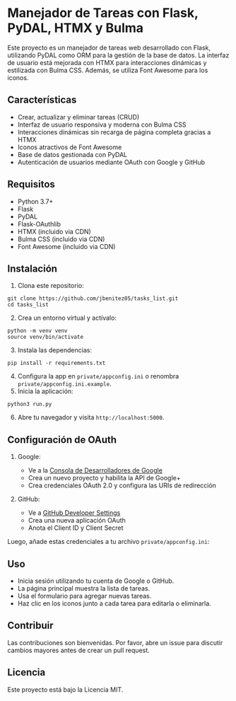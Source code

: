 # Manejador de Tareas con Flask, PyDAL, HTMX y Bulma

Este proyecto es un manejador de tareas web desarrollado con Flask, utilizando PyDAL como ORM para la gestión de la base de datos. La interfaz de usuario está mejorada con HTMX para interacciones dinámicas y estilizada con Bulma CSS. Además, se utiliza Font Awesome para los iconos.

## Características

- Crear, actualizar y eliminar tareas (CRUD)
- Interfaz de usuario responsiva y moderna con Bulma CSS
- Interacciones dinámicas sin recarga de página completa gracias a HTMX
- Iconos atractivos de Font Awesome
- Base de datos gestionada con PyDAL
- Autenticación de usuarios mediante OAuth con Google y GitHub

## Requisitos

- Python 3.7+
- Flask
- PyDAL
- Flask-OAuthlib
- HTMX (incluido via CDN)
- Bulma CSS (incluido via CDN)
- Font Awesome (incluido via CDN)

## Instalación

1. Clona este repositorio:   
```
git clone https://github.com/jbenitez05/tasks_list.git
cd tasks_list
```
2. Crea un entorno virtual y actívalo:  
``` 
python -m venv venv
source venv/bin/activate 
```
3. Instala las dependencias:   
```
pip install -r requirements.txt
```
4. Configura la app en `private/appconfig.ini` o renombra `private/appconfig.ini.example`.
5. Inicia la aplicación:   
```
python3 run.py
```
6. Abre tu navegador y visita `http://localhost:5000`.

## Configuración de OAuth

1. Google:
   - Ve a la [Consola de Desarrolladores de Google](https://console.cloud.google.com/)
   - Crea un nuevo proyecto y habilita la API de Google+ 
   - Crea credenciales OAuth 2.0 y configura las URIs de redirección

2. GitHub:
   - Ve a [GitHub Developer Settings](https://github.com/settings/developers)
   - Crea una nueva aplicación OAuth
   - Anota el Client ID y Client Secret

Luego, añade estas credenciales a tu archivo `private/appconfig.ini`:

## Uso

- Inicia sesión utilizando tu cuenta de Google o GitHub.
- La página principal muestra la lista de tareas.
- Usa el formulario para agregar nuevas tareas.
- Haz clic en los iconos junto a cada tarea para editarla o eliminarla.

## Contribuir

Las contribuciones son bienvenidas. Por favor, abre un issue para discutir cambios mayores antes de crear un pull request.

## Licencia

Este proyecto está bajo la Licencia MIT.